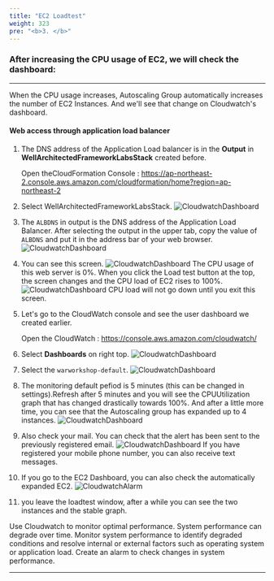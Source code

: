 ```yaml
---
title: "EC2 Loadtest"
weight: 323
pre: "<b>3. </b>"
---
```


### After increasing the CPU usage of EC2, we will check the dashboard:
---
When the CPU usage increases, Autoscaling Group automatically increases the number of EC2 Instances. And we'll see that change on Cloudwatch's dashboard.

#### Web access through application load balancer

1. The DNS address of the Application Load balancer is in the **Output** in **WellArchitectedFrameworkLabsStack** created before.

    Open theCloudFormation Console : https://ap-northeast-2.console.aws.amazon.com/cloudformation/home?region=ap-northeast-2
 
1. Select WellArchitectedFrameworkLabsStack. 
    ![CloudwatchDashboard](/images/war/cloudwatch-stack.png#medium)

1. The `ALBDNS` in output is the DNS address of the Application Load Balancer. After selecting the output in the upper tab, copy the value of `ALBDNS` and put it in the address bar of your web browser.
    ![CloudwatchDashboard](/images/war/cloudwatch-albdns.png#medium)

1. You can see this screen.
    ![CloudwatchDashboard](/images/war/cloudwatch-ec22.png#medium)
    The CPU usage of this web server is 0%. When you click the Load test button at the top, the screen changes and the CPU load of EC2 rises to 100%.
    ![CloudwatchDashboard](/images/war/cloudwatch-ec2-loadtest2.png#medium)
    CPU load will not go down until you exit this screen.

1. Let's go to the CloudWatch console and see the user dashboard we created earlier.

    Open the CloudWatch : https://console.aws.amazon.com/cloudwatch/ 

1. Select **Dashboards** on right top. 
    ![CloudwatchDashboard](/images/war/cloudwatch-dashboard.png#medium)

1. Select the `warworkshop-default`. 
    ![CloudwatchDashboard](/images/war/cloudwatch-ec2-dashboard.png#medium)

1. The monitoring default pefiod is 5 minutes (this can be changed in settings).Refresh after 5 minutes and you will see the CPUUtilization graph that has changed drastically towards 100%. And after a little more time, you can see that the Autoscaling group has expanded up to 4 instances.
    ![CloudwatchDashboard](/images/war/cloudwatch-change.png)

1. Also check your mail. You can check that the alert has been sent to the previously registered email.
    ![CloudwatchDashboard](/images/war/cloudwatch-alarm-mail.png)
    If you have registered your mobile phone number, you can also receive text messages.

1. If you go to the EC2 Dashboard, you can also check the automatically expanded EC2.
      ![CloudwatchAlarm](/images/war/cloudwatch-ec2-autoscaling.png#medium)

1. you leave the loadtest window, after a while you can see the two instances and the stable graph.

Use Cloudwatch to monitor optimal performance. System performance can degrade over time. Monitor system performance to identify degraded conditions and resolve internal or external factors such as operating system or application load. Create an alarm to check changes in system performance.

---
 